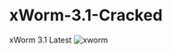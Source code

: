 # xWorm-3.1-Cracked
xWorm 3.1 Latest
![xworm](https://user-images.githubusercontent.com/98993256/224124410-64af08e0-57a5-4efb-806f-f4bfcb51edf2.PNG)
